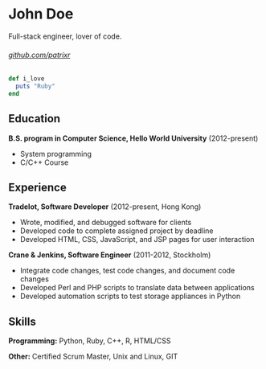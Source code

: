 <!-- @theme high-contrast -->

John Doe
======

Full-stack engineer, lover of code.

###### [github.com/patrixr](https://github.com/patrixr)

```ruby
def i_love
  puts "Ruby"
end
```


Education
---------
**B.S. program in Computer Science, Hello World University** (2012-present)

- System programming
- C/C++ Course


Experience
---------
**Tradelot, Software Developer** (2012-present, Hong Kong)

- Wrote, modified, and debugged software for clients
- Developed code to complete assigned project by deadline
- Developed HTML, CSS, JavaScript, and JSP pages for user interaction

**Crane & Jenkins, Software Engineer** (2011-2012, Stockholm)

- Integrate code changes, test code changes, and document code changes
- Developed Perl and PHP scripts to translate data between applications
- Developed automation scripts to test storage appliances in Python

Skills
------
**Programming:** Python, Ruby, C++, R, HTML/CSS

**Other:** Certified Scrum Master, Unix and Linux, GIT
